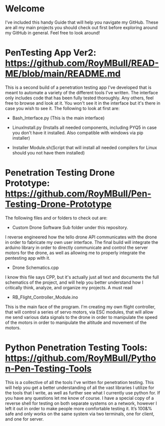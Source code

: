 # Welcome

I’ve included this handy Guide that will help you navigate my GitHub. These are all my main projects you should check out first before exploring around my GitHub in general. Feel free to look around!

# PenTesting App Ver2: https://github.com/RoyMBull/READ-ME/blob/main/README.md

   This is a second build of a penetration testing app I've developed that is meant to automate     a variety of the different tools I've written. The interface only includes      code that has been fully tested thoroughly. Any others,  feel free to browse and look at it. You won't see it in the interface but it's there in case you wish to see it.        The following to look at first are:

   * Bash_Interface.py (This is the main interface)
      
   * LinuxInstall.py (Installs all needed components, including PYQ5 in case you don't have it installed. Also compatible with windows via pip installer)
      
   * Installer Module.sh(Script that will install all needed compilers for Linux should you not have them installed)

# Penetration Testing Drone Prototype: https://github.com/RoyMBull/Pen-Testing-Drone-Prototype
       
  The following files and or folders to check out are:
      
   * Custom Drone Software Sub folder under this repository. 

   I reverse engineered how the tello drone API communicates with the drone in order to fabricate my own user interface. The final build will integrate the arduino library in      order to directly communicate and control the server motors for the drone, as well as allowing me to properly integrate the pentesting app with it. 
       
   * Drone Schematics.cpp

   I know this file says CPP, but it's actually just all text and documents the full schematics of the project, and will help you better understand how I critically think,          analyze, and organize my projects. A must read
       
   * RB_Flight_Controller_Module.ino
              
   This is the main face of the program. I'm creating my own flight controller, that will control a series of servo motors, via ESC modules, that will allow me send various        data signals to the drone in order to manipulate the speed of the motors in order to manipulate the altitude and movement of the motors. 

# Python Penetration Testing Tools: https://github.com/RoyMBull/Python-Pen-Testing-Tools
      
   This is a collective of all the tools I've written for penetration testing. This will help you get a better understanding of all the vast libraries I utilize for the tools      that I write, as well as further see what I currently use python for. If you have any questions let me know of course. I have a special copy of a reverse shell for testing on    both separate systems on a network, however I left it out in order to make people more comfortable testing it. It’s 100&% safe and only works on the same system via two          terminals, one for client, and one for server.
